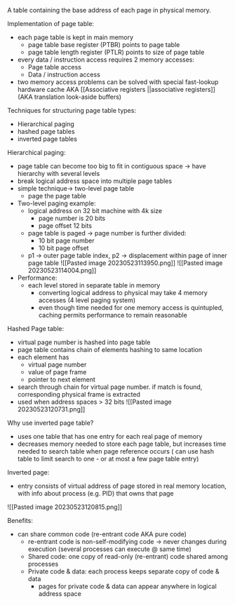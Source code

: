 A table containing the base address of each page in physical memory.

Implementation of page table:
- each page table is kept in main memory
	- page table base register (PTBR) points to page table
	- page table length register (PTLR) points to size of page table
- every data / instruction access requires 2 memory accesses:
	- Page table access
	- Data / instruction access
- two memory access problems can be solved with special fast-lookup hardware cache AKA [[Associative registers ||associative registers]] (AKA translation look-aside buffers)

Techniques for structuring page table types:
- Hierarchical paging
- hashed page tables
- inverted page tables

Hierarchical paging:
- page table can become too big to fit in contiguous space -> have hierarchy with several levels
- break logical address space into multiple page tables
- simple technique-> two-level page table
	- page the page table
- Two-level paging example:
	- logical address on 32 bit machine with 4k size
		- page number is 20 bits
		- page offset 12 bits
	- page table is paged -> page number is further divided:
		- 10 bit page number
		- 10 bit page offset
	- p1 -> outer page table index, p2 -> displacement within page of inner page table
![[Pasted image 20230523113950.png]]
![[Pasted image 20230523114004.png]]
- Performance:
	- each level stored in separate table in memory
		- converting logical address to physical may take 4 memory accesses (4 level paging system)
		- even though time needed for one memory access is quintupled, caching permits performance to remain reasonable

Hashed Page table:
- virtual page number is hashed into page table
- page table contains chain of elements hashing to same location
- each element has
	- virtual page number
	- value of page frame
	- pointer to next element
- search through chain for virtual page number. if match is found, corresponding physical frame is extracted
- used when address spaces > 32 bits
![[Pasted image 20230523120731.png]]

Why use inverted page table?
- uses one table that has one entry for each real page of memory
- decreases memory needed to store each page table, but increases time needed to search table when page reference occurs ( can use hash table to limit search to one - or at most a few page table entry)

Inverted page:
- entry consists of virtual address of page stored in real memory location, with info about process (e.g. PID) that owns that page

![[Pasted image 20230523120815.png]]

Benefits:
- can share common code (re-entrant code AKA pure code)
	- re-entrant code is non-self-modifying code -> never changes during execution (several processes can execute @ same time)
	- Shared code: one copy of read-only (re-entrant) code shared among processes
	- Private code & data: each process keeps separate copy of code & data
		- pages for private code & data can appear anywhere in logical address space